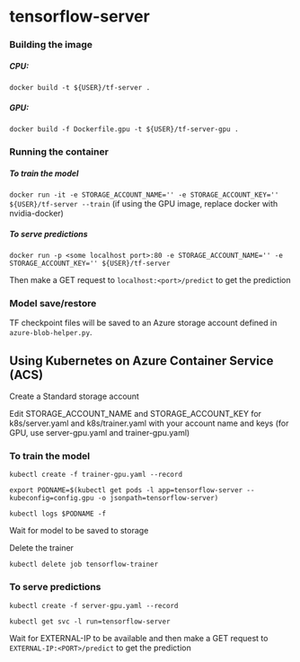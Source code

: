 # tensorflow-server
### Building the image
##### CPU:
`docker build -t ${USER}/tf-server .`

##### GPU:
`docker build -f Dockerfile.gpu -t ${USER}/tf-server-gpu .`

### Running the container
##### To train the model
`docker run -it -e STORAGE_ACCOUNT_NAME='' -e STORAGE_ACCOUNT_KEY='' ${USER}/tf-server --train`
(if using the GPU image, replace docker with nvidia-docker)
##### To serve predictions
`docker run -p <some localhost port>:80 -e STORAGE_ACCOUNT_NAME='' -e STORAGE_ACCOUNT_KEY='' ${USER}/tf-server`

Then make a GET request to `localhost:<port>/predict` to get the prediction

### Model save/restore
TF checkpoint files will be saved to an Azure storage account defined in `azure-blob-helper.py`.

## Using Kubernetes on Azure Container Service (ACS)

Create a Standard storage account

Edit STORAGE_ACCOUNT_NAME and STORAGE_ACCOUNT_KEY for k8s/server.yaml and k8s/trainer.yaml with your account name and keys (for GPU, use server-gpu.yaml and trainer-gpu.yaml)

### To train the model

`kubectl create -f trainer-gpu.yaml --record`

`export PODNAME=$(kubectl get pods -l app=tensorflow-server --kubeconfig=config.gpu -o jsonpath=tensorflow-server)`

`kubectl logs $PODNAME -f`

Wait for model to be saved to storage

Delete the trainer

`kubectl delete job tensorflow-trainer`

### To serve predictions

`kubectl create -f server-gpu.yaml --record`

`kubectl get svc -l run=tensorflow-server`

Wait for EXTERNAL-IP to be available and then make a GET request to `EXTERNAL-IP:<PORT>/predict` to get the prediction
